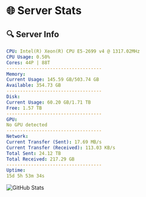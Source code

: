 # 🌐 Server Stats
## 🔍 Server Info
```yaml
CPU: Intel(R) Xeon(R) CPU E5-2699 v4 @ 1317.02MHz
CPU Usage: 0.50%
Cores: 44P | 88T
-----------------------------------
Memory:
Current Usage: 145.59 GB/503.74 GB
Available: 354.73 GB
-----------------------------------
Disk:
Current Usage: 60.20 GB/1.71 TB
Free: 1.57 TB
-----------------------------------
GPU:
No GPU detected
-----------------------------------
Network:
Current Transfer (Sent): 17.69 MB/s
Current Transfer (Received): 113.03 KB/s
Total Sent: 24.12 TB
Total Received: 217.29 GB
-----------------------------------
Uptime:
15d 5h 53m 34s
```
![GitHub Stats](https://img.shields.io/badge/Updated-2025-03-23_03:16:23-blue)